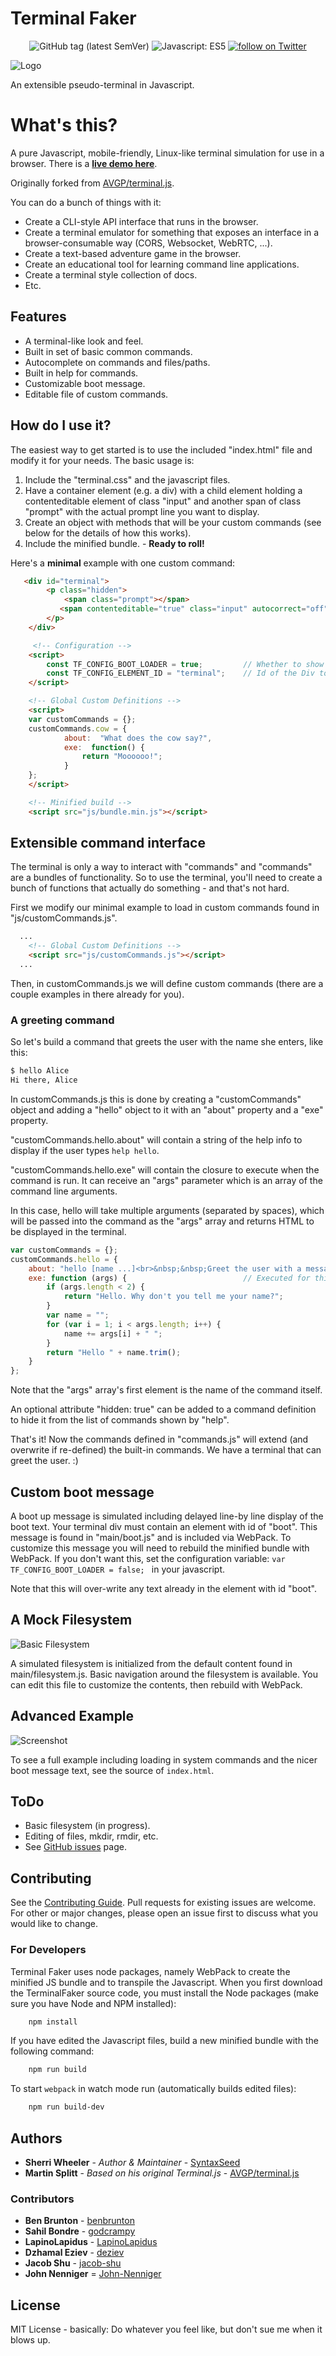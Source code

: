 Terminal Faker
===========

<div align="center">
    <img src="https://img.shields.io/github/tag/syntaxseed/terminalfaker.svg"
        alt="GitHub tag (latest SemVer)">
    <img src="https://img.shields.io/badge/JavaScript-ES5-brightgreen.svg"
        alt="Javascript: ES5">
    <a href="https://twitter.com/intent/follow?screen_name=syntaxseed">
        <img src="https://img.shields.io/twitter/follow/syntaxseed.svg?style=social&logo=twitter"
            alt="follow on Twitter"></a>
</div>

![Logo](src/favicon.png)

An extensible pseudo-terminal in Javascript.

# What's this?

A pure Javascript, mobile-friendly, Linux-like terminal simulation for use in a browser. There is a **[live demo here](https://syntaxseed.github.io/terminalfaker/src/)**.

Originally forked from [AVGP/terminal.js](https://github.com/AVGP/terminal.js).

You can do a bunch of things with it:

- Create a CLI-style API interface that runs in the browser.
- Create a terminal emulator for something that exposes an interface in a browser-consumable way (CORS, Websocket, WebRTC, ...).
- Create a text-based adventure game in the browser.
- Create an educational tool for learning command line applications.
- Create a terminal style collection of docs.
- Etc.

## Features

- A terminal-like look and feel.
- Built in set of basic common commands.
- Autocomplete on commands and files/paths.
- Built in help for commands.
- Customizable boot message.
- Editable file of custom commands.

## How do I use it?

The easiest way to get started is to use the included "index.html" file and modify it for your needs. The basic usage is:

1. Include the "terminal.css" and the javascript files.
2. Have a container element (e.g. a div) with a child element holding a contenteditable element of class "input" and another span of class "prompt" with the actual prompt line you want to display.
3. Create an object with methods that will be your custom commands (see below for the details of how this works).
4. Include the minified bundle. - **Ready to roll!**

Here's a **minimal** example with one custom command:

```html
   <div id="terminal">
        <p class="hidden">
            <span class="prompt"></span>
           <span contenteditable="true" class="input" autocorrect="off" autocapitalize="none" autocomplete="off"> </span>
        </p>
    </div>

     <!-- Configuration -->
    <script>
        const TF_CONFIG_BOOT_LOADER = true;         // Whether to show the longer boot loading startup message.
        const TF_CONFIG_ELEMENT_ID = "terminal";    // Id of the Div to create the terminal in. Should be defined above.
    </script>

    <!-- Global Custom Definitions -->
    <script>
    var customCommands = {};
    customCommands.cow = {
            about:  "What does the cow say?",
            exe:  function() {
                return "Moooooo!";
            }
    };
    </script>

    <!-- Minified build -->
    <script src="js/bundle.min.js"></script>
```

## Extensible command interface

The terminal is only a way to interact with "commands" and "commands" are a bundles of functionality.
So to use the terminal, you'll need to create a bunch of functions that actually do something - and that's not hard.

First we modify our minimal example to load in custom commands found in "js/customCommands.js".

```html
  ...
    <!-- Global Custom Definitions -->
    <script src="js/customCommands.js"></script>
  ...
```

Then, in customCommands.js we will define custom commands (there are a couple examples in there already for you).

### A greeting command

So let's build a command that greets the user with the name she enters, like this:

```bash
$ hello Alice
Hi there, Alice
```

In customCommands.js this is done by creating a "customCommands" object and adding a "hello" object to it with an "about" property and a "exe" property.

"customCommands.hello.about" will contain a string of the help info to display if the user types ``help hello``.

"customCommands.hello.exe" will contain the closure to execute when the command is run. It can receive an "args" parameter which is an array of the command line arguments.

In this case, hello will take multiple arguments (separated by spaces), which will be passed into the command as the "args" array and returns HTML to be displayed in the terminal.

```javascript
var customCommands = {};
customCommands.hello = {
    about: "hello [name ...]<br>&nbsp;&nbsp;Greet the user with a message.",
    exe: function (args) {                          // Executed for this command. args[0] contains the command name.
        if (args.length < 2) {
            return "Hello. Why don't you tell me your name?";
        }
        var name = "";
        for (var i = 1; i < args.length; i++) {
            name += args[i] + " ";
        }
        return "Hello " + name.trim();
    }
};
```

Note that the "args" array's first element is the name of the command itself.

An optional attribute "hidden: true" can be added to a command definition to hide it from the list of commands shown by "help".

That's it! Now the commands defined in "commands.js" will extend (and overwrite if re-defined) the built-in commands. We have a terminal that can greet the user. :)

## Custom boot message

A boot up message is simulated including delayed line-by line display of the boot text. Your terminal div must contain an element with id of "boot". This message is found in "main/boot.js" and is included via WebPack. To customize this message you will need to rebuild the minified bundle with WebPack. If you don't want this, set the configuration variable: ``var TF_CONFIG_BOOT_LOADER = false; `` in your javascript.

Note that this will over-write any text already in the element with id "boot".

## A Mock Filesystem

![Basic Filesystem](media/screenshot2.png)

A simulated filesystem is initialized from the default content found in main/filesystem.js. Basic navigation around the filesystem is available. You can edit this file to customize the contents, then rebuild with WebPack.

## Advanced Example

![Screenshot](media/screenshot1.png)

To see a full example including loading in system commands and the nicer boot message text, see the source of `index.html`.

## ToDo

* Basic filesystem (in progress).
* Editing of files, mkdir, rmdir, etc.
* See [GitHub issues](https://github.com/syntaxseed/terminalfaker/issues) page.

## Contributing

See the [Contributing Guide](CONTRIBUTING.md). Pull requests for existing issues are welcome. For other or major changes, please open an issue first to discuss what you would like to change.

### For Developers

Terminal Faker uses node packages, namely WebPack to create the minified JS bundle and to transpile the Javascript. When you first download the TerminalFaker source code, you must install the Node packages (make sure you have Node and NPM installed):

```bash
    npm install
```

If you have edited the Javascript files, build a new minified bundle with the following command:

```bash
    npm run build
```

To start `webpack` in watch mode run (automatically builds edited files):

```bash
    npm run build-dev
```

## Authors

* **Sherri Wheeler** - *Author & Maintainer* - [SyntaxSeed](https://github.com/SyntaxSeed)
* **Martin Splitt** - *Based on his original Terminal.js* - [AVGP/terminal.js](https://github.com/AVGP/terminal.js)

### Contributors

* **Ben Brunton** - [benbrunton](https://github.com/benbrunton)
* **Sahil Bondre** - [godcrampy](https://github.com/godcrampy)
* **LapinoLapidus** - [LapinoLapidus](https://github.com/LapinoLapidus)
* **Dzhamal Eziev** - [deziev](https://github.com/deziev)
* **Jacob Shu** - [jacob-shu](https://github.com/jacob-shu)
* **John Nenniger** = [John-Nenniger](https://github.com/John-Nenniger)

## License

MIT License - basically: Do whatever you feel like, but don't sue me when it blows up.
